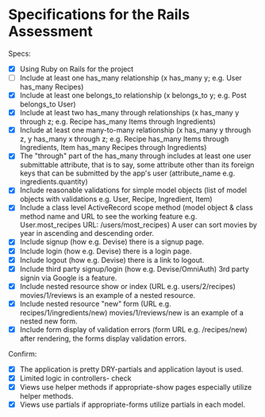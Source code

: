 # Specifications for the Rails Assessment

Specs:
- [x] Using Ruby on Rails for the project
- [ ] Include at least one has_many relationship (x has_many y; e.g. User has_many Recipes) 
- [X] Include at least one belongs_to relationship (x belongs_to y; e.g. Post belongs_to User)
- [X] Include at least two has_many through relationships (x has_many y through z; e.g. Recipe has_many Items through Ingredients)
- [X] Include at least one many-to-many relationship (x has_many y through z, y has_many x through z; e.g. Recipe has_many Items through Ingredients, Item has_many Recipes through Ingredients)
- [X] The "through" part of the has_many through includes at least one user submittable attribute, that is to say, some attribute other than its foreign keys that can be submitted by the app's user (attribute_name e.g. ingredients.quantity)
- [X] Include reasonable validations for simple model objects (list of model objects with validations e.g. User, Recipe, Ingredient, Item)
- [X] Include a class level ActiveRecord scope method (model object & class method name and URL to see the working feature e.g. User.most_recipes URL: /users/most_recipes) A user can sort movies by year in ascending and descending order.
- [X] Include signup (how e.g. Devise) there is a signup page.
- [X] Include login (how e.g. Devise) there is a login page.
- [X] Include logout (how e.g. Devise) there is a link to logout.
- [X] Include third party signup/login (how e.g. Devise/OmniAuth) 3rd party signin via Google is a feature.
- [X] Include nested resource show or index (URL e.g. users/2/recipes) movies/1/reviews is an example of a nested resource.
- [X] Include nested resource "new" form (URL e.g. recipes/1/ingredients/new) movies/1/reviews/new is an example of a nested new form.
- [X] Include form display of validation errors (form URL e.g. /recipes/new) after rendering, the forms display validation errors.

Confirm:
- [X] The application is pretty DRY-partials and application layout is used.
- [X] Limited logic in controllers- check
- [X] Views use helper methods if appropriate-show pages especially utilize helper methods.
- [X] Views use partials if appropriate-forms utilize partials in each model.